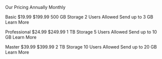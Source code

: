 Our Pricing
Annually
Monthly

Basic
&dollar;19.99
&dollar;199.99
500 GB Storage
2 Users Allowed
Send up to 3 GB
Learn More

Professional
&dollar;24.99
&dollar;249.99
1 TB Storage
5 Users Allowed
Send up to 10 GB
Learn More

Master
&dollar;39.99
&dollar;399.99
2 TB Storage
10 Users Allowed
Send up to 20 GB
Learn More
